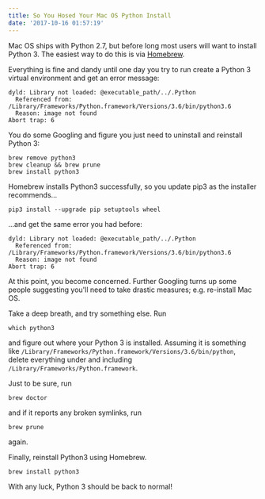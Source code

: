 ```yaml
---
title: So You Hosed Your Mac OS Python Install
date: '2017-10-16 01:57:19'
---
```


Mac OS ships with Python 2.7, but before long most users will want to install Python 3. The easiest way to do this is via [Homebrew](https://brew.sh/).

Everything is fine and dandy until one day you try to run create a Python 3 virtual environment and get an error message:

```
dyld: Library not loaded: @executable_path/../.Python
  Referenced from: /Library/Frameworks/Python.framework/Versions/3.6/bin/python3.6
  Reason: image not found
Abort trap: 6
```

You do some Googling and figure you just need to uninstall and reinstall Python 3:
```
brew remove python3
brew cleanup && brew prune
brew install python3
```

Homebrew installs Python3 successfully, so you update pip3 as the installer recommends...
```
pip3 install --upgrade pip setuptools wheel
```
...and get the same error you had before:
```
dyld: Library not loaded: @executable_path/../.Python
  Referenced from: /Library/Frameworks/Python.framework/Versions/3.6/bin/python3.6
  Reason: image not found
Abort trap: 6
```
At this point, you become concerned. Further Googling turns up some people suggesting you'll need to take drastic measures; e.g. re-install Mac OS.

Take a deep breath, and try something else. Run
```
which python3
```
and figure out where your Python 3 is installed. Assuming it is something like `/Library/Frameworks/Python.framework/Versions/3.6/bin/python`, delete everything under and including `/Library/Frameworks/Python.framework`.

Just to be sure, run
```
brew doctor
```
and if it reports any broken symlinks, run
```
brew prune
```
again.

Finally, reinstall Python3 using Homebrew.
```
brew install python3
```
With any luck, Python 3 should be back to normal!

